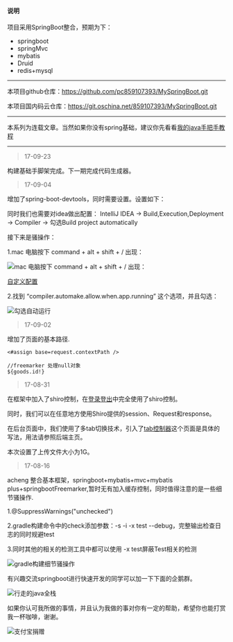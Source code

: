 #### 说明

项目采用SpringBoot整合，预期为下：

- springboot
- springMvc
- mybatis
- Druid
- redis+mysql

----

本项目github仓库：https://github.com/pc859107393/MySpringBoot.git

本项目国内码云仓库：https://git.oschina.net/859107393/MySpringBoot.git

----

本系列为连载文章。当然如果你没有spring基础，建议你先看看[我的java手把手教程](http://acheng1314.cn/front/postMap/%E6%89%8B%E6%8A%8A%E6%89%8B)

----

> 17-09-23

构建基础手脚架完成。下一期完成代码生成器。


> 17-09-04

增加了spring-boot-devtools，同时需要设置。设置如下：

同时我们也需要对idea做出配置： IntelliJ IDEA -> Build,Execution,Deployment -> Compiler -> 勾选Build project automatically

接下来是骚操作：

1.mac 电脑按下 command + alt + shift + / 出现：

![mac 电脑按下 command + alt + shift + / 出现：](http://images2015.cnblogs.com/blog/592770/201704/592770-20170429001816537-861276687.png)

[自定义配置](https://baijiahao.baidu.com/s?id=1575441101457442&wfr=spider&for=pc)

2.找到 “compiler.automake.allow.when.app.running” 这个选项，并且勾选：

![勾选自动运行](http://images2015.cnblogs.com/blog/592770/201704/592770-20170429001927506-877582695.png)

> 17-09-02

增加了页面的基本路径.

```
<#assign base=request.contextPath />

//freemarker 处理null对象
${goods.id!}
```

> 17-08-31

在框架中加入了shiro控制，在[登录登出](https://github.com/pc859107393/MySpringBoot/blob/master/src/main/java/acheng1314/cn/controller/MainController.java)中完全使用了shiro控制。

同时，我们可以在任意地方使用Shiro提供的session、Request和response。

在后台页面中，我们使用了多tab切换技术，引入了[tab控制器](https://github.com/pc859107393/MySpringBoot/blob/master/src/main/resources/templates/tab.ftl)这个页面是具体的写法，用法请参照后端主页。

本次设置了上传文件大小为1G。

> 17-08-16

acheng 整合基本框架，springboot+mybatis+mvc+mybatis plus+springbootFreemarker,暂时无有加入缓存控制，同时值得注意的是一些细节骚操作.

1.@SuppressWarnings("unchecked")

2.gradle构建命令中的check添加参数：-s -i -x test --debug，完整输出检查日志的同时规避test

3.同时其他的相关的检测工具中都可以使用 -x test屏蔽Test相关的检测

![gradle构建细节骚操作](http://acheng1314.cn/static/uploadFiles/20170816/59f2402d73fe4e37a7d763ab6b9c51ef.png)

有兴趣交流springboot进行快速开发的同学可以加一下下面的企鹅群。

![行走的java全栈](https://acheng1314.cn/wp-content/uploads/2016/10/行走的java全栈群二维码.png)

如果你认可我所做的事情，并且认为我做的事对你有一定的帮助，希望你也能打赏我一杯咖啡，谢谢。

![支付宝捐赠](http://acheng1314.cn:80/static/uploadFiles/20170803/342f888f1ae842aa90041e492f82890e.jpg)

